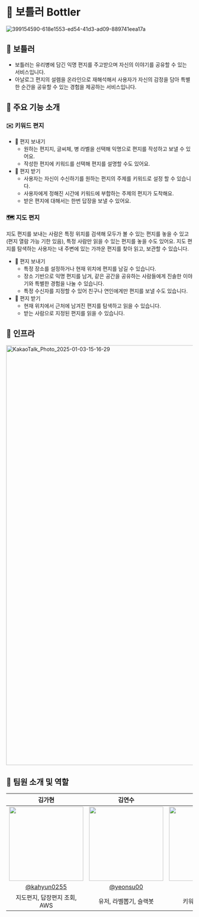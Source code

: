 # 💌 보틀러 Bottler
![399154590-618e1553-ed54-41d3-ad09-889741eea17a](https://github.com/user-attachments/assets/3aaa0e89-370e-401e-84b4-7acc996f53f4)

## 📌 보틀러
- 보틀러는 유리병에 담긴 익명 편지를 주고받으며 자신의 이야기를 공유할 수 있는 서비스입니다.
- 아날로그 편지의 설렘을 온라인으로 재해석해서 사용자가 자신의 감정을 담아 특별한 순간을 공유할 수 있는 경험을 제공하는 서비스입니다.

## 📌 주요 기능 소개
### ✉️ 키워드 편지
- 💌 편지 보내기
  - 원하는 편지지, 글씨체, 병 라벨을 선택해 익명으로 편지를 작성하고 보낼 수 있어요.
  - 작성한 편지에 키워드를 선택해 편지를 설명할 수도 있어요.
- 📮 편지 받기
  - 사용자는 자신이 수신하기를 원하는 편지의 주제를 키워드로 설정 할 수 있습니다.
  - 사용자에게 정해진 시간에 키워드에 부합하는 주제의 편지가 도착해요.
  - 받은 편지에 대해서는 한번 답장을 보낼 수 있어요.
### 🗺️ 지도 편지
지도 편지를 보내는 사람은 특정 위치를 검색해 모두가 볼 수 있는 편지를 놓을 수 있고(편지 열람 가능 기한 있음), 특정 사람만 읽을 수 있는 편지를 놓을 수도 있어요. 지도 편지를 탐색하는 사용자는 내 주변에 있는 가까운 편지를 찾아 읽고, 보관할 수 있습니다.

- 💌 편지 보내기
  - 특정 장소를 설정하거나 현재 위치에 편지를 남길 수 있습니다.
  - 장소 기반으로 익명 편지를 남겨, 같은 공간을 공유하는 사람들에게 진솔한 이야기와 특별한 경험을 나눌 수 있습니다.
  - 특정 수신자를 지정할 수 있어 친구나 연인에게만 편지를 보낼 수도 있습니다.
- 📮 편지 받기
  - 현재 위치에서 근처에 남겨진 편지를 탐색하고 읽을 수 있습니다.
  - 받는 사람으로 지정된 편지를 읽을 수 있습니다.
 
## 📌 인프라
 <img width="1132" alt="KakaoTalk_Photo_2025-01-03-15-16-29" src="https://github.com/user-attachments/assets/b11e3397-65d8-48d2-bbd9-9385e038571e" />


## 📌‍ 팀원 소개 및 역할
|                                       김가현                                        |                                     김연수                                     |                                       류정원                                       |                                       황건하                                       |
|:--------------------------------------------------------------------------------:|:-------------------------------------------------------------------------------:|:-------------------------------------------------------------------------------:|:-------------------------------------------------------------------------------:|
| <img src="https://avatars.githubusercontent.com/u/118621852?v=4" width="200px"/> | <img src="https://avatars.githubusercontent.com/u/91796400?v=4" width="200px"/> | <img src="https://avatars.githubusercontent.com/u/49338509?v=4" width="200px"/> | <img src="https://avatars.githubusercontent.com/u/124065095?v=4" width="200px"/> |
|                   [@kahyun0255](https://github.com/kahyun0255)                   |                     [@yeonsu00](https://github.com/yeonsu00)                    |                    [@l2yujw](https://github.com/l2yujw)                    |                     [@hgh1472](https://github.com/hgh1472)                     |
|                       지도편지, 답장편지 조회, AWS                        |                  유저, 라벨뽑기, 슬랙봇                  |                  키워드편지, 인프라                  |                  신고, 알림                  |


